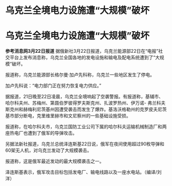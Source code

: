 # 乌克兰全境电力设施遭“大规模”破坏

# 乌克兰全境电力设施遭“大规模”破坏

**参考消息网3月22日报道**
据俄新社3月22日报道，乌克兰能源部22日在“电报”社交平台上发布消息称，乌克兰全国各地的发电设施和输电及配电系统遭到了“大规模”破坏。

报道称，乌克兰能源部长格尔曼·加卢先科称，乌克兰一些地区发生了停电。

加卢先科说：“电力部门正在努力恢复电力供应。”

据报道，21日晚至22日凌晨，乌克兰全境响起了空袭警报。有报道称，基辅市、哈尔科夫州、苏梅州、第聂伯罗彼得罗夫斯克州、扎波罗热州、伊万诺-
弗兰科夫斯克州和赫梅利尼茨基州因遭受袭击而发生了爆炸。基洛沃格勒州的克罗皮夫尼茨基市部分断电，克里维里赫市和文尼察州的一些基础设施受损。

报道称，在哈尔科夫市，乌克兰国防工业公司下属的哈尔科夫运输机械制造厂和两座热电厂也遭到了俄军的导弹攻击。

另据法新社报道，乌克兰总统泽连斯基22日说，俄军在夜间使用超过90枚导弹和60架无人机，对乌克兰发动了大规模袭击。

报道称，这是俄军最近发动的最大规模袭击之一。

泽连斯基表示，俄军攻击目标包括发电厂、输电线路以及一座水电站。（编译/刘洋）

